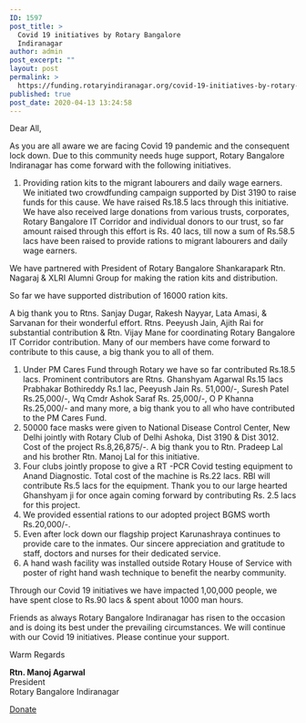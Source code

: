 ```yaml
---
ID: 1597
post_title: >
  Covid 19 initiatives by Rotary Bangalore
  Indiranagar
author: admin
post_excerpt: ""
layout: post
permalink: >
  https://funding.rotaryindiranagar.org/covid-19-initiatives-by-rotary-bangalore-indiranagar/
published: true
post_date: 2020-04-13 13:24:58
---
```

<!-- wp:paragraph -->
<p>Dear All,</p>
<!-- /wp:paragraph -->

<!-- wp:paragraph -->
<p>As you are all aware we are facing Covid 19 pandemic and the consequent lock down. Due to this community needs huge support, Rotary Bangalore Indiranagar has come forward with the following initiatives.</p>
<!-- /wp:paragraph -->

<!-- wp:list {"ordered":true} -->
<ol><li>Providing ration kits to the migrant labourers and daily wage earners. We initiated two crowdfunding campaign supported by Dist 3190 to raise funds for this cause. We have raised Rs.18.5 lacs through this initiative. We have also received large donations from various trusts, corporates, Rotary Bangalore IT Corridor and individual donors to our trust, so far amount raised through this effort is Rs. 40 lacs, till now a sum of Rs.58.5 lacs have been raised to provide rations to migrant labourers and daily wage earners. </li></ol>
<!-- /wp:list -->

<!-- wp:paragraph -->
<p>We have partnered with President of Rotary Bangalore Shankarapark Rtn. Nagaraj &amp; XLRI Alumni Group for making the ration kits and distribution. </p>
<!-- /wp:paragraph -->

<!-- wp:paragraph {"textColor":"luminous-vivid-amber"} -->
<p class="has-text-color has-luminous-vivid-amber-color">So far we have supported distribution of 16000 ration kits. </p>
<!-- /wp:paragraph -->

<!-- wp:paragraph -->
<p>A big thank you to Rtns. Sanjay Dugar, Rakesh Nayyar, Lata Amasi, &amp; Sarvanan for their wonderful effort. Rtns. Peeyush Jain, Ajith Rai for substantial contribution &amp; Rtn. Vijay Mane for coordinating Rotary Bangalore IT Corridor contribution. Many of our members have come forward to contribute to this cause, a big thank you to all of them.</p>
<!-- /wp:paragraph -->

<!-- wp:list {"ordered":true} -->
<ol><li>Under PM Cares Fund through Rotary we have so far contributed Rs.18.5 lacs. Prominent contributors are Rtns. Ghanshyam Agarwal  Rs.15 lacs Prabhakar Bothireddy Rs.1 lac, Peeyush Jain Rs. 51,000/-, Suresh Patel Rs.25,000/-, Wq Cmdr Ashok Saraf Rs. 25,000/-, O P Khanna Rs.25,000/- and many more, a big thank you to all who have contributed to the PM Cares Fund.</li><li>50000 face masks were given to National Disease Control Center, New Delhi jointly with Rotary Club of Delhi Ashoka, Dist 3190 &amp; Dist 3012.  Cost of the project Rs.8,26,875/-. A big thank you to Rtn. Pradeep Lal and his brother Rtn. Manoj Lal for this initiative.</li><li>Four clubs jointly propose to give a RT -PCR Covid testing equipment to Anand Diagnostic. Total cost of the machine is Rs.22 lacs. RBI will contribute Rs.5 lacs for the equipment. Thank you to our large hearted Ghanshyam ji for once again coming forward by contributing Rs. 2.5 lacs for this project.</li><li>We provided essential rations to our adopted project BGMS worth Rs.20,000/-.</li><li>Even after lock down our flagship project Karunashraya continues to provide care to the inmates. Our sincere appreciation and gratitude to staff, doctors and nurses for their dedicated service.</li><li>A hand wash facility was installed outside Rotary House of Service with poster of right hand wash technique to benefit the nearby community.</li></ol>
<!-- /wp:list -->

<!-- wp:paragraph {"textColor":"luminous-vivid-amber"} -->
<p class="has-text-color has-luminous-vivid-amber-color">Through our Covid 19 initiatives we have impacted 1,00,000 people, we have spent close to Rs.90 lacs &amp; spent about 1000 man hours.</p>
<!-- /wp:paragraph -->

<!-- wp:paragraph -->
<p>Friends as always Rotary Bangalore Indiranagar has risen to the occasion and is doing its best under the prevailing circumstances. We will continue with our Covid 19 initiatives. Please continue your support.</p>
<!-- /wp:paragraph -->

<!-- wp:paragraph -->
<p>Warm Regards</p>
<!-- /wp:paragraph -->

<!-- wp:paragraph -->
<p><strong>Rtn. Manoj Agarwal</strong><br>President<br>Rotary Bangalore Indiranagar</p>
<!-- /wp:paragraph -->

<!-- wp:button {"backgroundColor":"vivid-green-cyan"} -->
<div class="wp-block-button"><a class="wp-block-button__link has-background has-vivid-green-cyan-background-color" href="https://funding.rotaryindiranagar.org/donations/covid-19-fund-raiser-giving-food-packs-to-daily-wage-labour-in-bengaluru-to-complement-govt-efforts/">Donate</a></div>
<!-- /wp:button -->

<!-- wp:paragraph -->
<p></p>
<!-- /wp:paragraph -->